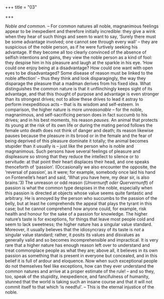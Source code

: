 +++
title = "03"

+++

*Noble and common.* – For common natures all noble, magnanimous feelings appear to be inexpedient and therefore initially incredible: they give a wink when they hear of such things and seem to want to say, ‘Surely there must be some advantage involved; one cannot see through every wall’ – they are suspicious of the noble person, as if he were furtively seeking his advantage. If they become all too clearly convinced of the absence of selfish intentions and gains, they view the noble person as a kind of fool: they despise him in his pleasure and laugh at the sparkle in his eye. ‘How could one enjoy being at a disadvantage? How could one want with open eyes to be disadvantaged? Some disease of reason must be linked to the noble affection’ – thus they think and look disparagingly, the way they disparage the pleasure that a madman derives from his fixed idea. What distinguishes the common nature is that it unflinchingly keeps sight of its advantage, and that this thought of purpose and advantage is even stronger than its strongest drives; not to allow these drives to lead it astray to perform inexpeditious acts – that is its wisdom and self-esteem. In comparison, the higher nature is more *unreasonable* – for the noble, magnanimous, and self-sacrificing person does in fact succumb to his drives; and in his best moments, his reason *pauses.* An animal that protects its young at the risk of its own life or during the mating period follows the female unto death does not think of danger and death; its reason likewise pauses because the pleasure in its brood or in the female and the fear of being deprived of this pleasure dominate it totally; the animal becomes stupider than it usually is – just like the person who is noble and magnanimous. Such persons have several feelings of pleasure and displeasure so strong that they reduce the intellect to silence or to servitude: at that point their heart displaces their head, and one speaks thenceforth of ‘passion’. \(Occasionally we also encounter the opposite, the ‘reversal of passion’, as it were; for example, somebody once laid his hand on Fontenelle’s heart and said, ‘What you have here, my dear sir, is also brains.’3\) The unreason or odd reason \(*Unvernunft oder Quervernunft*\) of passion is what the common type despises in the noble, especially when this passion is directed at objects whose value seems quite fantastic and arbitrary. He is annoyed by the person who succumbs to the passion of the belly, but at least he comprehends the appeal that plays the tyrant in this case; but he cannot comprehend how anyone could, for example, risk health and honour for the sake of a passion for knowledge. The higher nature’s taste is for exceptions, for things that leave most people cold and seem to lack sweetness; the higher nature has a singular value standard. Moreover, it usually believes that the idiosyncrasy of its taste is *not* a singular value standard; rather, it posits its values and disvalues as generally valid and so becomes incomprehensible and impractical. It is very rare that a higher nature has enough reason left over to understand and treat commonplace people as what they are; above all, it believes in its own passion as something that is present in everyone but concealed, and in this belief it is full of ardour and eloquence. Now when such exceptional people do not themselves feel like exceptions, how can they ever understand the common natures and arrive at a proper estimate of the rule\! – and so they, too, speak of the stupidity, inexpedience, and fancifulness of humanity, stunned that the world is taking such an insane course and that it will not commit itself to that which ‘is needful’. – This is the eternal injustice of the noble.


